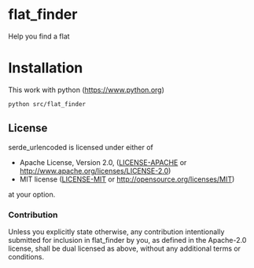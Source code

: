 # flat_finder
Help you find a flat

Installation
============

This work with python (https://www.python.org)
```
python src/flat_finder
```

## License

serde_urlencoded is licensed under either of

 * Apache License, Version 2.0, ([LICENSE-APACHE](LICENSE-APACHE) or
   http://www.apache.org/licenses/LICENSE-2.0)
 * MIT license ([LICENSE-MIT](LICENSE-MIT) or
   http://opensource.org/licenses/MIT)

at your option.

### Contribution

Unless you explicitly state otherwise, any contribution intentionally submitted
for inclusion in flat_finder by you, as defined in the Apache-2.0 license,
shall be dual licensed as above, without any additional terms or conditions.
